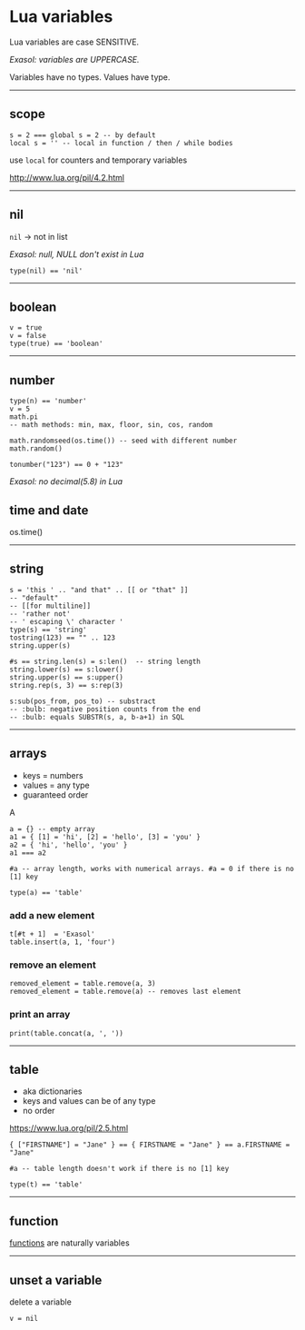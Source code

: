 # Lua variables
Lua variables are case SENSITIVE.

_Exasol: variables are UPPERCASE._

Variables have no types.
Values have type.

---
## scope
    s = 2 === global s = 2 -- by default
    local s = '' -- local in function / then / while bodies

use `local`  for counters and temporary variables

http://www.lua.org/pil/4.2.html

---
## nil
`nil` → not in list

_Exasol: null, NULL don't exist in Lua_

    type(nil) == 'nil'



---
## boolean
    v = true
    v = false
    type(true) == 'boolean'


---
## number
    type(n) == 'number'
    v = 5
    math.pi
    -- math methods: min, max, floor, sin, cos, random

    math.randomseed(os.time()) -- seed with different number
    math.random()

    tonumber("123") == 0 + "123"

_Exasol: no decimal(5.8) in Lua_

## time and date
os.time()

---
## string
    s = 'this ' .. "and that" .. [[ or "that" ]]
    -- "default"
    -- [[for multiline]]
    -- 'rather not'
    -- ' escaping \' character '
    type(s) == 'string'
    tostring(123) == "" .. 123
    string.upper(s)

    #s == string.len(s) = s:len()  -- string length
    string.lower(s) == s:lower()
    string.upper(s) == s:upper()
    string.rep(s, 3) == s:rep(3)

    s:sub(pos_from, pos_to) -- substract
    -- :bulb: negative position counts from the end
    -- :bulb: equals SUBSTR(s, a, b-a+1) in SQL


---
## arrays
* keys = numbers
* values = any type
* guaranteed order

A

    a = {} -- empty array
    a1 = { [1] = 'hi', [2] = 'hello', [3] = 'you' }
    a2 = { 'hi', 'hello', 'you' }
    a1 === a2

    #a -- array length, works with numerical arrays. #a = 0 if there is no [1] key

    type(a) == 'table'

    

### add a new element
    t[#t + 1]  = 'Exasol'
    table.insert(a, 1, 'four')

### remove an element
    removed_element = table.remove(a, 3)
    removed_element = table.remove(a) -- removes last element

### print an array
    print(table.concat(a, ', '))





---
## table
* aka dictionaries
* keys and values can be of any type
* no order

https://www.lua.org/pil/2.5.html

    { ["FIRSTNAME"] = "Jane" } == { FIRSTNAME = "Jane" } == a.FIRSTNAME = "Jane"

    #a -- table length doesn't work if there is no [1] key

    type(t) == 'table'


---
## function
[functions](functions.md) are naturally variables




---
## unset a variable
delete a variable

    v = nil
